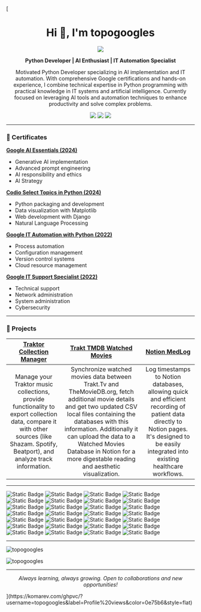[<h1 align="center">Hi 👋, I'm topogoogles</h1> 
<p align="center"><img src="https://avatars.githubusercontent.com/u/48167838?v=4"></p>
<p align=center><b>Python Developer | AI Enthusiast | IT Automation Specialist</b></p>
<p align="center">Motivated Python Developer specializing in AI implementation and IT automation. With comprehensive Google certifications and hands-on experience, I combine technical expertise in Python programming with practical knowledge in IT systems and artificial intelligence. Currently focused on leveraging AI tools and automation techniques to enhance productivity and solve complex problems.</p>
<p align="center"> <a href="mailto:araujoagustin@gmail.com"><img src="https://img.shields.io/badge/Email-Contact-lightgray?style=for-the-badge&logo=gmail"></a> <a href="https://topogoogles.github.io"><img src="https://img.shields.io/badge/Portfolio-Website-orangered?style=for-the-badge&logo=brave"></a> <img src="https://img.shields.io/badge/Location-Barcelona-blue?style=for-the-badge&logo=google-maps"></p>

----------

### 📃 Certificates

<p><a href="https://coursera.org/verify/MF2ACZNKUQXR"><b>Google AI Essentials (2024)</b></a>
   <ul>
      <li>Generative AI implementation</li>
      <li>Advanced prompt engineering</li>
      <li>AI responsibility and ethics</li>
      <li>Al Strategy</li>
   </ul>
</p>
<p><a href="https://coursera.org/verify/specialization/BSFGUD7NBSMN"><b>Codio Select Topics in Python (2024)</b></a>
   <ul>
      <li>Python packaging and development</li>
      <li>Data visualization with Matplotlib</li>
      <li>Web development with Django</li>
      <li>Natural Language Processing</li>
   </ul>
</p>
<p><a href="https://www.coursera.org/verify/professional-cert/K9K8649HJ2PB"><b>Google IT Automation with Python (2022)</b></a>
   <ul>
      <li>Process automation</li>
      <li>Configuration management</li>
      <li>Version control systems</li>
      <li>Cloud resource management</li>
   </ul>
</p>
<p><a href="https://coursera.org/verify/professional-cert/GKA9NYNPDSWY"><b>Google IT Support Specialist (2022)</b></a>
   <ul>
      <li>Technical support</li>
      <li>Network administration</li>
      <li>System administration</li>
      <li>Cybersecurity</li>
   </ul>
</p>

----------

### 🚀 Projects

|   <a href="https://github.com/topogoogles/traktor-collection-manager"><b>Traktor Collection Manager</b></a>    |   <a href="https://github.com/topogoogles/trakt-tmdb-watched-movies"><b>Trakt TMDB Watched Movies</b></a>   |   <a href="https://github.com/topogoogles/notion-medlog"><b>Notion MedLog</b></a>   |
|   :---:   |   :---:   |   :---:   |
|   Manage your Traktor music collections, provide functionality to export collection data, compare it with other sources (like Shazam. Spotify, Beatport), and analyze track information.   |   Synchronize watched movies data between Trakt.Tv and TheMovieDB.org, fetch additional movie details and get two updated CSV local files containing the databases with this information. Additionally it can upload the data to a Watched Movies Database in Notion for a more digestable reading and aesthetic visualization.   |   Log timestamps to Notion databases, allowing quick and efficient recording of patient data directly to Notion pages. It's designed to be easily integrated into existing healthcare workflows.   |
   
----------

![Static Badge](https://img.shields.io/badge/Python-3776AB?style=plastic&logo=python&logoColor=gold) ![Static Badge](https://img.shields.io/badge/Conda-44DD33?style=plastic&logo=anaconda) ![Static Badge](https://img.shields.io/badge/Poetry-80AAAA?style=plastic&logo=poetry) ![Static Badge](https://img.shields.io/badge/Matplotlib-hotpink?style=plastic&logo=soundcharts) ![Static Badge](https://img.shields.io/badge/JavaScript-olive?style=plastic&logo=javascript) ![Static Badge](https://img.shields.io/badge/NodeJS-525D4C?style=plastic&logo=nodedotjs) ![Static Badge](https://img.shields.io/badge/Node--Red-8F0000?style=plastic&logo=nodered) ![Static Badge](https://img.shields.io/badge/HTML-4B0f00?style=plastic&logo=html5) ![Static Badge](https://img.shields.io/badge/CSS-blue?style=plastic&logo=css3) ![Static Badge](https://img.shields.io/badge/Django-004225?style=plastic&logo=django) ![Static Badge](https://img.shields.io/badge/Flask-gray?style=plastic&logo=flask) ![Static Badge](https://img.shields.io/badge/LLMs-7BCCB5?style=plastic&logo=openai) ![Static Badge](https://img.shields.io/badge/Generative_AI-lavender?style=plastic&logo=google-gemini) ![Static Badge](https://img.shields.io/badge/Prompt_Engineering-teal?style=plastic&logo=anthropic) ![Static Badge](https://img.shields.io/badge/Google_Cloud-87CEEB?style=plastic&logo=google-cloud)  ![Static Badge](https://img.shields.io/badge/Git-FFCAC6?style=plastic&logo=git) ![Static Badge](https://img.shields.io/badge/GitHub-darkslategray?style=plastic&logo=github) ![Static Badge](https://img.shields.io/badge/Linux-FC5524?style=plastic&logo=linux) ![Static Badge](https://img.shields.io/badge/PowerShell-darkblue?style=plastic&logo=ntfy&logoColor=yellow) ![Static Badge](https://img.shields.io/badge/Bash-302261?style=plastic&logo=gnubash) ![Static Badge](https://img.shields.io/badge/Puppet-FFAE1A?style=plastic&logo=puppet)      ![Static Badge](https://img.shields.io/badge/Jupyter_Notebooks-white?style=plastic&logo=jupyter) ![Static Badge](https://img.shields.io/badge/DNS-mediumpurple?style=plastic&logo=nextdns&logoColor=lightblue) ![Static Badge](https://img.shields.io/badge/Network_Security-005A00?style=plastic&logo=adguard) ![Static Badge](https://img.shields.io/badge/OSI/TCP_IP-59BBC2?style=plastic&logo=awsorganizations)  ![Static Badge](https://img.shields.io/badge/Postman-FFE5B4?style=plastic&logo=postman)   ![Static Badge](https://img.shields.io/badge/MySQL-CFECEC?style=plastic&logo=mysql) ![Static Badge](https://img.shields.io/badge/Notion-335544?style=plastic&logo=notion) 
 
----------

<p><img align="center" src="https://github-readme-stats.vercel.app/api/top-langs?username=topogoogles&show_icons=true&locale=en&layout=compact" alt="topogoogles" /></p>  

<p align="left"> <img src="https://komarev.com/ghpvc/?username=topogoogles&label=Profile%20views&color=0e75b6&style=flat" alt="topogoogles" /> </p>  

----------

<p align="center"> <i>Always learning, always growing. Open to collaborations and new opportunities!</i> </p>
](https://komarev.com/ghpvc/?username=topogoogles&label=Profile%20views&color=0e75b6&style=flat)
